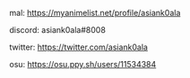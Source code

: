 mal: https://myanimelist.net/profile/asiank0ala

discord: asiank0ala#8008

twitter: https://twitter.com/asiank0ala

osu: https://osu.ppy.sh/users/11534384
